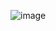 ![image](https://github.com/Sulekha231/100-days-of-rtl/assets/96179625/ba5c5474-7102-4d84-9adf-5842d293adf2)
